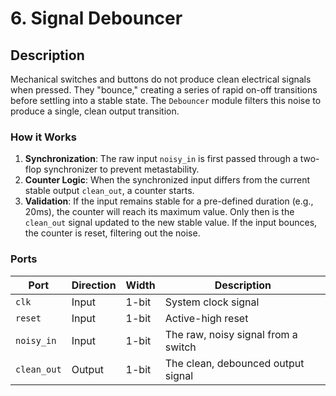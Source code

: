 # 6. Signal Debouncer

## Description
Mechanical switches and buttons do not produce clean electrical signals when pressed. They "bounce," creating a series of rapid on-off transitions before settling into a stable state. The `Debouncer` module filters this noise to produce a single, clean output transition.

### How it Works
1.  **Synchronization**: The raw input `noisy_in` is first passed through a two-flop synchronizer to prevent metastability.
2.  **Counter Logic**: When the synchronized input differs from the current stable output `clean_out`, a counter starts.
3.  **Validation**: If the input remains stable for a pre-defined duration (e.g., 20ms), the counter will reach its maximum value. Only then is the `clean_out` signal updated to the new stable value. If the input bounces, the counter is reset, filtering out the noise.

### Ports
| Port        | Direction | Width | Description                             |
|-------------|-----------|-------|-----------------------------------------|
| `clk`       | Input     | 1-bit | System clock signal                     |
| `reset`     | Input     | 1-bit | Active-high reset                       |
| `noisy_in`  | Input     | 1-bit | The raw, noisy signal from a switch     |
| `clean_out` | Output    | 1-bit | The clean, debounced output signal      |
